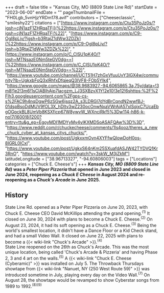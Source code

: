 +++
draft = false
title = "Kansas City, MO (8809 State Line Rd)"
startDate = "2023-06-00"
endDate = ""
pageThumbnailFile = "FH0Lgb_5vnHjzYRDm178.avif"
contributors = ["Cheeseclassic", "smileshy22"]
citations = ["[https://www.instagram.com/p/Ctu35PoJz0s/?igsh=cjN1azF1ZHRqaTFj](%22https://www.instagram.com/p/Ctu35PoJz0s/?igsh=cjN1azF1ZHRqaTFj%22)", "[https://www.instagram.com/p/C9-OgI8pLjv/?igsh=b3RtajZ1dWw3ZDZk](%22https://www.instagram.com/p/C9-OgI8pLjv/?igsh=b3RtajZ1dWw3ZDZk%22)", "[https://www.instagram.com/p/C_CISU1pK4O/?igsh=MTNsazE0Nm5teGV0dg==](%22https://www.instagram.com/p/C_CISU1pK4O/?igsh=MTNsazE0Nm5teGV0dg==%22)", "https://www.youtube.com/channel/UCT51H7zhGxVfuuUvY3lGX4w/community?lb=UgkxbFoQ3xlRhfxDfqjeqQ3IVF8-FOb5YIk4", "https://www.google.com/maps/@38.9683927,-94.6065865,3a,75y/data=!3m8!1e2!3m6!1sCIABIhAjp7lacgzm_LJ3SXBzvX1Y!2e10!3e12!6shttps:%2F%2Flh3.googleusercontent.com%2Fgps-cs-s%2FAC9h4nqDgwP6zSGw6jsqz2A_s3LDRGI7dYdBrCqndN2wwfBJ-01dspBsoDdMUV9fOL3X_hDltv3wZ230ocOnwNxaVWrAiA57xlSqixC7UcaEbgOGpckBL8UmVb8KSXficp67W8ywvW_WXnciRkf5%3Dw114-h86-k-no!7i1600!8i1200?entry=ttu&g_ep=EgoyMDI1MDYyMy4yIKXMDSoASAFQAw%3D%3D", "https://www.reddit.com/r/chuckecheese/comments/1ls4ooz/theres_a_new_chuck_cyber_at_kansas_citys_chucks/", "https://www.youtube.com/post/UgkxxmOvn4XYFfwQIowDoH0os-8IGRL0ICxI", "https://www.youtube.com/post/UgkxS64nKm25SXuafdASJW42TYDVQ1Kr3RnO", "https://www.youtube.com/watch?v=3skW_M3jZkM"]
latitudeLongitude = ["38.96713327", "-94.60806003"]
tags = ["Locations"]
categories = ["Chuck E. Cheese's"]
+++
***Kansas City, MO (8809 State Line Rd)* was a *Peter Piper Pizzeria* that opened in June 2023 and closed in June 2024, reopening as a *Chuck E Cheese* in August 2024 and re-reopening as a *Chuck's Arcade* in June 2025.**

## History

State Line Rd. opened as a Peter Piper Pizzeria on June 20, 2023, with Chuck E. Cheese CEO David McKillips attending the grand opening.<sup>(1)</sup> It closed on June 30, 2024 with plans to become a Chuck E. Cheese.<sup>(2)</sup>
On August 23, 2024, it had its soft opening as a Chuck E. Cheese.<sup>(3)</sup> Being the world's smallest location, it didn't have a Dance Floor or a Kid Check stand, and had a small Video Wall. It closed on June 22, 2025 with plans to become a {{< wiki-link "Chuck's Arcade" >}}.<sup>(4)</sup>\
State Line reopened on the 26th as Chuck's Arcade. This was the most unique location, being called 'Chuck's Arcade & Pizzeria' and having Phase 2, 3 and 4 art on the walls.<sup>(5)</sup> A {{< wiki-link "Chuck E. Cheese (Cyberamic)" >}} was installed on July 5. The Throwback Thursdays showtape from {{< wiki-link "Nanuet, NY (250 West Route 59)" >}} was introduced sometime in July, playing every day on the Video Wall.<sup>(7)</sup> On August 28, the showtape would be revamped to show Cyberstar songs from 1989 to 1992.<sup>(8)(9)</sup>
